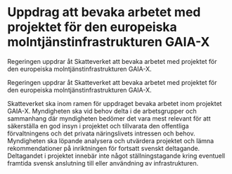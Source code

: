 # Uppdrag att bevaka arbetet med projektet för den europeiska molntjänstinfrastrukturen GAIA-X

Regeringen uppdrar åt Skatteverket att bevaka arbetet med projektet för den europeiska molntjänstinfrastrukturen GAIA-X.

Regeringen uppdrar åt Skatteverket att bevaka arbetet med projektet för den europeiska molntjänstinfrastrukturen GAIA-X.

Skatteverket ska inom ramen för uppdraget bevaka arbetet inom projektet GAIA-X. Myndigheten ska vid behov delta i de arbetsgrupper och sammanhang där myndigheten bedömer det vara mest relevant för att säkerställa en god insyn i projektet och tillvarata den offentliga förvaltningens och det privata näringslivets intressen och behov. Myndigheten ska löpande analysera och utvärdera projektet och lämna rekommendationer på inriktningen för fortsatt svenskt deltagande. Deltagandet i projektet innebär inte något ställningstagande kring eventuell framtida svensk anslutning till eller användning av infrastrukturen.
